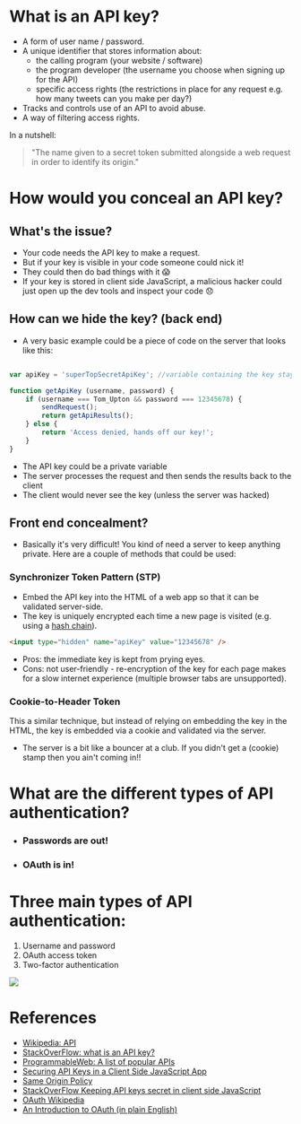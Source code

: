 # What is an API key?
* A form of user name / password.
* A unique identifier that stores information about:
    * the calling program (your website / software)
    * the program developer (the username you choose when signing up for the API)
    * specific access rights (the restrictions in place for any request e.g. how many tweets can you make per day?)
* Tracks and controls use of an API to avoid abuse.
* A way of filtering access rights.

In a nutshell:
> "The name given to a secret token submitted alongside a web request in order to identify its origin."

# How would you conceal an API key?
## What's the issue?

* Your code needs the API key to make a request.
* But if your key is visible in your code someone could nick it!
* They could then do bad things with it :scream:
* If your key is stored in client side JavaScript, a malicious hacker could just open up the dev tools and inspect your code :disappointed:

## How can we hide the key? (back end)
* A very basic example could be a piece of code on the server that looks like this:

```js

var apiKey = 'superTopSecretApiKey'; //variable containing the key stays outside the function's scope

function getApiKey (username, password) {
    if (username === Tom_Upton && password === 12345678) {
        sendRequest();
        return getApiResults();
    } else {
        return 'Access denied, hands off our key!';
    }
}

```
* The API key could be a private variable
* The server processes the request and then sends the results back to the client
* The client would never see the key (unless the server was hacked)

<!-- ```js
aReallyNiceObject.getApiKey(username, password);
```
* The client must provide the correct username and password for total access. -->

## Front end concealment?
* Basically it's very difficult! You kind of need a server to keep anything private. Here are a couple of methods that could be used:

### Synchronizer Token Pattern (STP)
* Embed the API key into the HTML of a web app so that it can be validated server-side.
* The key is uniquely encrypted each time a new page is visited (e.g. using a [hash chain](https://en.wikipedia.org/wiki/Hash_chain)).
```html
<input type="hidden" name="apiKey" value="12345678" />
```
* Pros: the immediate key is kept from prying eyes.
* Cons: not user-friendly - re-encryption of the key for each page makes for a slow internet experience (multiple browser tabs are unsupported).

### Cookie-to-Header Token

This a similar technique, but instead of relying on embedding the key in the HTML, the key is embedded via a cookie and validated via the server.

* The server is a bit like a bouncer at a club. If you didn't get a (cookie) stamp then you ain't coming in!!

# What are the different types of API authentication?

* ### Passwords are out!
* ### OAuth is in!

# Three main types of API authentication:

1. Username and password
2. OAuth access token
3. Two-factor authentication

![](https://upload.wikimedia.org/wikipedia/commons/thumb/3/32/OpenIDvs.Pseudo-AuthenticationusingOAuth.svg/512px-OpenIDvs.Pseudo-AuthenticationusingOAuth.svg.png)


# References
* [Wikipedia: API](https://en.wikipedia.org/wiki/Application_programming_interface_key)
* [StackOverFlow: what is an API key?](http://stackoverflow.com/questions/1453073/what-is-an-api-key)
* [ProgrammableWeb: A list of popular APIs](http://www.programmableweb.com/)
* [Securing API Keys in a Client Side JavaScript App](http://billpatrianakos.me/blog/2013/09/12/securing-api-keys-in-a-client-side-javascript-app/)
* [Same Origin Policy](https://en.wikipedia.org/wiki/Same-origin_policy)
* [StackOverFlow Keeping API keys secret in client side JavaScript](http://stackoverflow.com/questions/7847121/how-to-keep-api-keys-secret-when-using-client-side-javascript)
* [OAuth Wikipedia](https://en.wikipedia.org/wiki/OAuth)
* [An Introduction to OAuth (in plain English)](http://blog.varonis.com/introduction-to-oauth/)
